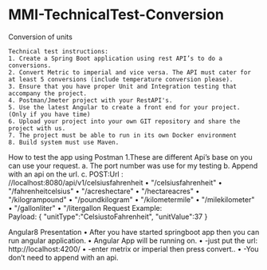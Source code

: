 # MMI-TechnicalTest-Conversion
Conversion  of units

    Technical test instructions:    
    1. Create a Spring Boot application using rest API’s to do a conversions. 
    2. Convert Metric to imperial and vice versa. The API must cater for at least 5 conversions (include temperature conversion please). 
    3. Ensure that you have proper Unit and Integration testing that accompany the project. 
    4. Postman/Jmeter project with your RestAPI's. 
    5. Use the latest Angular to create a front end for your project. (Only if you have time) 
    6. Upload your project into your own GIT repository and share the project with us. 
    7. The project must be able to run in its own Docker environment 
    8. Build system must use Maven.
How to test the app using Postman
1.These are different  Api’s base on you can use your request.
a.	The port number was use for my testing
b.	Append with an api on the url.
c.	POST:Url : //localhost:8080/api/v1/celsiusfahrenheit
    •	"/celsiusfahrenheit"
    •	"/fahrenheitcelsius"
    •	"/acreshectare"
    •	"/hectareacres"
    •	"/kilogrampound"
    •	"/poundkilogram"
    •	"/kilometermile"
    •	"/milekilometer"
    •	"/gallonliter"
    •	"/litergallon
Request Example:    
Payload:
{
"unitType":"CelsiustoFahrenheit",
"unitValue":37
}

Angular8 Presentation
•	After you have started springboot app then you can run angular application.
•	Angular App will be running on.
•	-just put the url: http://localhost:4200/
•	-enter metrix or imperial then press convert..
•	-You don’t need to append with an api.

 

